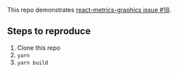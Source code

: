 This repo demonstrates [react-metrics-graphics issue #18](https://github.com/mozilla/react-metrics-graphics/issues/18).

## Steps to reproduce

1. Clone this repo
2. `yarn`
3. `yarn build`
